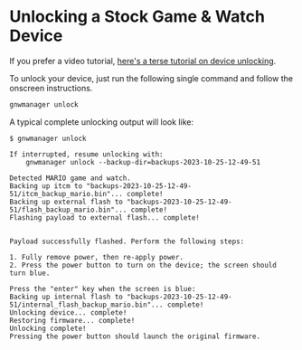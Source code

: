 # Unlocking a Stock Game & Watch Device

If you prefer a video tutorial, [here's a terse tutorial on device unlocking](https://www.youtube.com/watch?v=VIfEMVrW9GU).

To unlock your device, just run the following single command and follow the onscreen instructions.
```bash
gnwmanager unlock
```


A typical complete unlocking output will look like:
```text
$ gnwmanager unlock

If interrupted, resume unlocking with:
    gnwmanager unlock --backup-dir=backups-2023-10-25-12-49-51

Detected MARIO game and watch.
Backing up itcm to "backups-2023-10-25-12-49-51/itcm_backup_mario.bin"... complete!
Backing up external flash to "backups-2023-10-25-12-49-51/flash_backup_mario.bin"... complete!
Flashing payload to external flash... complete!


Payload successfully flashed. Perform the following steps:

1. Fully remove power, then re-apply power.
2. Press the power button to turn on the device; the screen should turn blue.

Press the "enter" key when the screen is blue:
Backing up internal flash to "backups-2023-10-25-12-49-51/internal_flash_backup_mario.bin"... complete!
Unlocking device... complete!
Restoring firmware... complete!
Unlocking complete!
Pressing the power button should launch the original firmware.
```
